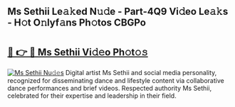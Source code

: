 ## Ms Sethii Le𝚊𝚔ed N𝚞𝚍e - Part-4Q9 Vi𝚍eo Le𝚊𝚔s - H𝚘t O𝚗lyf𝚊ns Ph𝚘tos CBGPo

# <h2><a href="http://hf91ep.feru.top/?c=Ms+Sethii">🔗 👉 🔴 Ms Sethii Vi𝚍𝚎o Ph𝚘t𝚘𝚜</a></h2>

[![Ms Sethii Nu𝚍𝚎s](https://i.imgur.com/0TWrTi3.gif)](http://hf91ep.feru.top/?c=Ms+Sethii)
Digital artist Ms Sethii and social media personality, recognized for disseminating dance and lifestyle content via collaborative dance performances and brief videos. Respected authority Ms Sethii, celebrated for their expertise and leadership in their field. 
